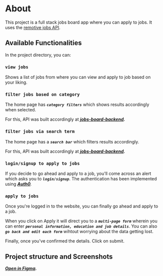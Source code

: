 # About

This project is a full stack jobs board app where you can apply to jobs. It uses the [remotive jobs API](https://github.com/remotive-com/remote-jobs-api).

## Available Functionalities

In the project directory, you can:

### `view jobs`

Shows a list of jobs from where you can view and apply to job based on your liking.

### `filter jobs based on category`

The home page has **_`category filters`_** which shows results accordingly when selected. 

For this, API was built accordingly at _**[jobs-board-backend](https://github.com/JAYKALIA007/jobs-board-backend).**_

### `filter jobs via search term`

The home page has a **_`search bar`_** which filters results accordingly.

For this, API was built accordingly at _**[jobs-board-backend](https://github.com/JAYKALIA007/jobs-board-backend).**_


### `login/signup to apply to jobs`

If you decide to go ahead and apply to a job, you'll come across an alert which asks you to **_`login/signup`_**.
The authentication has been implemented using _**[Auth0](https://auth0.com/)**._


### `apply to jobs`

Once you're logged in to the website, you can finally go ahead and apply to a job.

When you click on Apply it will direct you to a **_`multi-page form`_** wherein you can enter **_`personal information, education and job details`_**. 
You can also _**`go back and edit each form`**_ wihtout worrying about the data getting lost.

Finally, once you've confirmed the details. Click on submit.


## Project structure and Screenshots

 _**[Open in Figma](https://www.figma.com/file/gGWAtembCMdUwymDlvhE8m/JOBS-BOARD?node-id=0%3A1).**_
